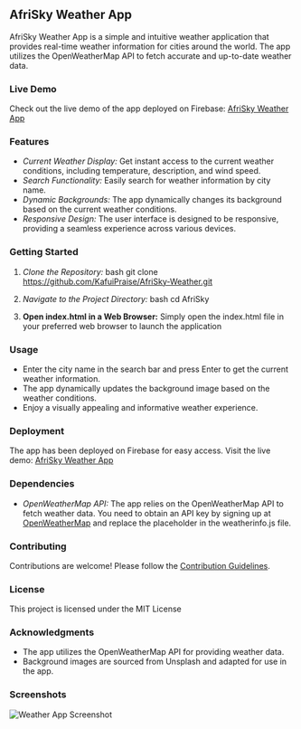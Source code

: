## AfriSky Weather App

AfriSky Weather App is a simple and intuitive weather application that provides real-time weather information for cities around the world. The app utilizes the OpenWeatherMap API to fetch accurate and up-to-date weather data.

### Live Demo

Check out the live demo of the app deployed on Firebase: [AfriSky Weather App](https://skyweather002.web.app)

### Features
- *Current Weather Display:* Get instant access to the current weather conditions, including temperature, description, and wind speed.
- *Search Functionality:* Easily search for weather information by city name.
- *Dynamic Backgrounds:* The app dynamically changes its background based on the current weather conditions.
- *Responsive Design:* The user interface is designed to be responsive, providing a seamless experience across various devices.

### Getting Started

1. *Clone the Repository:*
   bash
   git clone https://github.com/KafuiPraise/AfriSky-Weather.git
   

2. *Navigate to the Project Directory:*
   bash
   cd AfriSky
   

3. **Open index.html in a Web Browser:**
   Simply open the index.html file in your preferred web browser to launch the application

### Usage

- Enter the city name in the search bar and press Enter to get the current weather information.
- The app dynamically updates the background image based on the weather conditions.
- Enjoy a visually appealing and informative weather experience.

### Deployment

The app has been deployed on Firebase for easy access. Visit the live demo: [AfriSky Weather App](https://skyweather002.web.app)

### Dependencies

- *OpenWeatherMap API:* The app relies on the OpenWeatherMap API to fetch weather data. You need to obtain an API key by signing up at [OpenWeatherMap](https://openweathermap.org/) and replace the placeholder in the weatherinfo.js file.

### Contributing

Contributions are welcome! Please follow the [Contribution Guidelines](CONTRIBUTING.md).

### License

This project is licensed under the MIT License

### Acknowledgments

- The app utilizes the OpenWeatherMap API for providing weather data.
- Background images are sourced from Unsplash and adapted for use in the app.

### Screenshots

![Weather App Screenshot](/screenshots/weather-app-screenshot.png)
